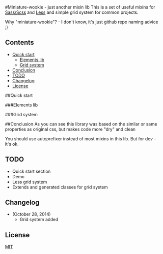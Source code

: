#Miniature-wookie - just another mixin lib
This is a set of useful mixins for [Sass\Scss](http://sass-lang.com/) and [Less](http://lesscss.org/) and simple grid system for common projects.

Why "miniature-wookie"? - I don't know, it's just github repo naming advice ;)

## Contents
* [Quick start](#quick-start)
    - [Elements lib](#elements-lib)
    - [Grid system](#grid-system)
* [Conclusion](#conclusion)
* [TODO](#todo)
* [Changelog](#changelog)
* [License](#license)

##Quick start

###Elements lib

###Grid system

##Conclusion
As you can see this library was based on the similar or same properties as original css, but makes code more "dry" and clean

You should use autoprefixer instead of most mixins in this lib. But for dev - it's ok.

## TODO
* Quick start section
* Demo
* Less grid system
* Extends and generated classes for grid system

## Changelog
* (October 28, 2014)
    - Grid system added

## License
[MIT](http://opensource.org/licenses/MIT)
